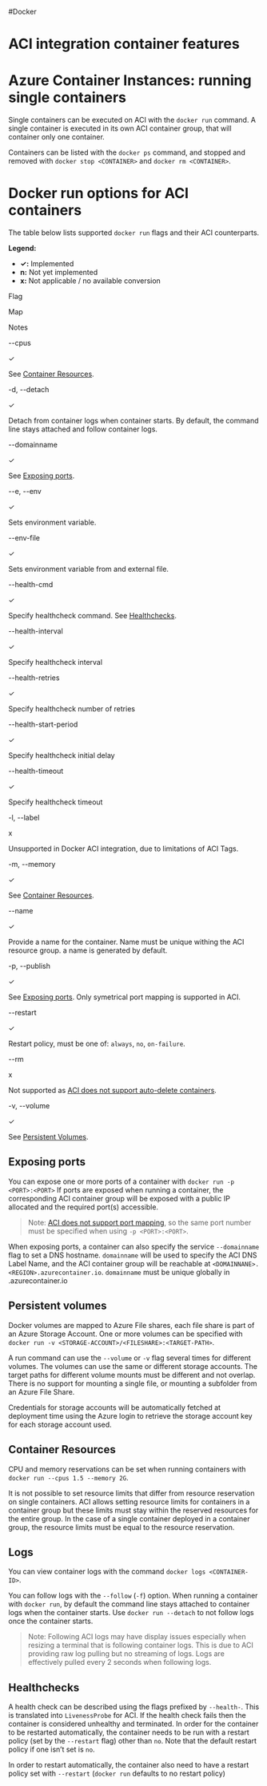 #Docker 
# ACI integration container features
# Azure Container Instances: running single containers[](https://docs.docker.com/cloud/aci-container-features/#azure-container-instances-running-single-containers)

Single containers can be executed on ACI with the `docker run` command. A single container is executed in its own ACI container group, that will container only one container.

Containers can be listed with the `docker ps` command, and stopped and removed with `docker stop <CONTAINER>` and `docker rm <CONTAINER>`.

# Docker run options for ACI containers[](https://docs.docker.com/cloud/aci-container-features/#docker-run-options-for-aci-containers)

The table below lists supported `docker run` flags and their ACI counterparts.

**Legend:**

-   **✓:** Implemented
-   **n:** Not yet implemented
-   **x:** Not applicable / no available conversion

Flag

Map

Notes

--cpus

✓

See [Container Resources](https://docs.docker.com/cloud/aci-container-features/#container-resources).

-d, --detach

✓

Detach from container logs when container starts. By default, the command line stays attached and follow container logs.

--domainname

✓

See [Exposing ports](https://docs.docker.com/cloud/aci-container-features/#exposing-ports).

--e, --env

✓

Sets environment variable.

--env-file

✓

Sets environment variable from and external file.

--health-cmd

✓

Specify healthcheck command. See [Healthchecks](https://docs.docker.com/cloud/aci-container-features/#healthchecks).

--health-interval

✓

Specify healthcheck interval

--health-retries

✓

Specify healthcheck number of retries

--health-start-period

✓

Specify healthcheck initial delay

--health-timeout

✓

Specify healthcheck timeout

-l, --label

x

Unsupported in Docker ACI integration, due to limitations of ACI Tags.

-m, --memory

✓

See [Container Resources](https://docs.docker.com/cloud/aci-container-features/#container-resources).

--name

✓

Provide a name for the container. Name must be unique withing the ACI resource group. a name is generated by default.

-p, --publish

✓

See [Exposing ports](https://docs.docker.com/cloud/aci-container-features/#exposing-ports). Only symetrical port mapping is supported in ACI.

--restart

✓

Restart policy, must be one of: `always`, `no`, `on-failure`.

--rm

x

Not supported as [ACI does not support auto-delete containers](https://feedback.azure.com/forums/602224-azure-container-instances/suggestions/34066633-support-auto-delete-of-aci-when-container-exits-no).

-v, --volume

✓

See [Persistent Volumes](https://docs.docker.com/cloud/aci-container-features/#persistent-volumes).

## Exposing ports[](https://docs.docker.com/cloud/aci-container-features/#exposing-ports)

You can expose one or more ports of a container with `docker run -p <PORT>:<PORT>` If ports are exposed when running a container, the corresponding ACI container group will be exposed with a public IP allocated and the required port(s) accessible.

> Note: [ACI does not support port mapping](https://feedback.azure.com/forums/602224-azure-container-instances/suggestions/34082284-support-for-port-mapping), so the same port number must be specified when using `-p <PORT>:<PORT>`.

When exposing ports, a container can also specify the service `--domainname` flag to set a DNS hostname. `domainname` will be used to specify the ACI DNS Label Name, and the ACI container group will be reachable at `<DOMAINNANE>.<REGION>.azurecontainer.io`. `domainname` must be unique globally in .azurecontainer.io

## Persistent volumes[](https://docs.docker.com/cloud/aci-container-features/#persistent-volumes)

Docker volumes are mapped to Azure File shares, each file share is part of an Azure Storage Account. One or more volumes can be specified with `docker run -v <STORAGE-ACCOUNT>/<FILESHARE>:<TARGET-PATH>`.

A run command can use the `--volume` or `-v` flag several times for different volumes. The volumes can use the same or different storage accounts. The target paths for different volume mounts must be different and not overlap. There is no support for mounting a single file, or mounting a subfolder from an Azure File Share.

Credentials for storage accounts will be automatically fetched at deployment time using the Azure login to retrieve the storage account key for each storage account used.

## Container Resources[](https://docs.docker.com/cloud/aci-container-features/#container-resources)

CPU and memory reservations can be set when running containers with `docker run --cpus 1.5 --memory 2G`.

It is not possible to set resource limits that differ from resource reservation on single containers. ACI allows setting resource limits for containers in a container group but these limits must stay within the reserved resources for the entire group. In the case of a single container deployed in a container group, the resource limits must be equal to the resource reservation.

## Logs[](https://docs.docker.com/cloud/aci-container-features/#logs)

You can view container logs with the command `docker logs <CONTAINER-ID>`.

You can follow logs with the `--follow` (`-f`) option. When running a container with `docker run`, by default the command line stays attached to container logs when the container starts. Use `docker run --detach` to not follow logs once the container starts.

> Note: Following ACI logs may have display issues especially when resizing a terminal that is following container logs. This is due to ACI providing raw log pulling but no streaming of logs. Logs are effectively pulled every 2 seconds when following logs.

## Healthchecks[](https://docs.docker.com/cloud/aci-container-features/#healthchecks)

A health check can be described using the flags prefixed by `--health-`. This is translated into `LivenessProbe` for ACI. If the health check fails then the container is considered unhealthy and terminated. In order for the container to be restarted automatically, the container needs to be run with a restart policy (set by the `--restart` flag) other than `no`. Note that the default restart policy if one isn’t set is `no`.

In order to restart automatically, the container also need to have a restart policy set with `--restart` (`docker run` defaults to no restart policy)